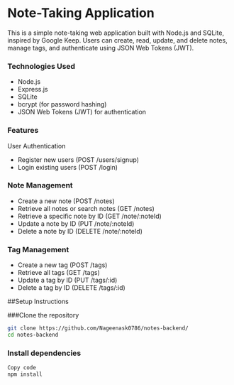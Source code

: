 # Note-Taking Application
This is a simple note-taking web application built with Node.js and SQLite, inspired by Google Keep. Users can create, read, update, and delete notes, manage tags, and authenticate using JSON Web Tokens (JWT).

### Technologies Used
- Node.js
- Express.js
- SQLite
- bcrypt (for password hashing)
- JSON Web Tokens (JWT) for authentication

### Features
User Authentication

- Register new users (POST /users/signup)
- Login existing users (POST /login)

### Note Management

- Create a new note (POST /notes)
- Retrieve all notes or search notes (GET /notes)
- Retrieve a specific note by ID (GET /note/:noteId)
- Update a note by ID (PUT /note/:noteId)
- Delete a note by ID (DELETE /note/:noteId)

### Tag Management

- Create a new tag (POST /tags)
- Retrieve all tags (GET /tags)
- Update a tag by ID (PUT /tags/:id)
- Delete a tag by ID (DELETE /tags/:id)

##Setup Instructions

###Clone the repository

```bash
git clone https://github.com/Nageenask0786/notes-backend/
cd notes-backend
```

### Install dependencies

```bash
Copy code
npm install
```
